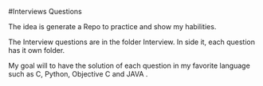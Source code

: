 #Interviews Questions

The idea is generate a Repo to practice and show my habilities. 

The Interview questions are in the folder Interview. In side it, each question has it own folder.

My goal will to have the solution of each question in my favorite language such as C, Python, Objective C and JAVA .

